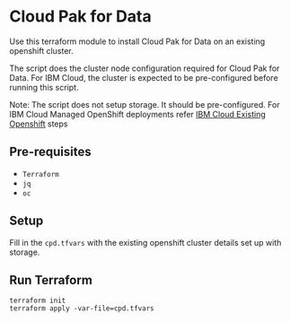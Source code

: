 # Cloud Pak for Data

Use this terraform module to install Cloud Pak for Data on an existing openshift cluster. 

The script does the cluster node configuration required for Cloud Pak for Data. For IBM Cloud, the cluster is expected to be pre-configured before running this script.

Note: The script does not setup storage. It should be pre-configured. For IBM Cloud Managed OpenShift deployments refer [IBM Cloud Existing Openshift](../managed-openshift/ibmcloud#deploying-in-an-existing-openshift-cluster) steps 

## Pre-requisites

- `Terraform`
- `jq`
- `oc`


## Setup

Fill in the `cpd.tfvars` with the existing openshift cluster details set up with storage.



## Run Terraform

```
terraform init
terraform apply -var-file=cpd.tfvars
```


